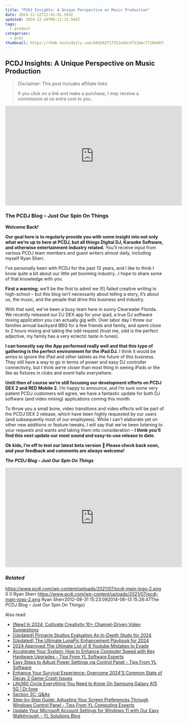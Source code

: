 ```yaml
---
title: "PCDJ Insights: A Unique Perspective on Music Production"
date: 2024-12-22T22:41:01.593Z
updated: 2024-12-24T00:11:15.504Z
tags:
  - product
categories:
  - pcdj
thumbnail: https://thmb.techidaily.com/b9d202f17312addc4751b6c7718b8073b057f0ff78d7cca6ec165bfb76c8c4ca.jpg
---
```


## PCDJ Insights: A Unique Perspective on Music Production

>  Disclaimer: This post includes affiliate links
>
>  If you click on a link and make a purchase, I may receive a commission at no extra cost to you.
>

<!-- affiliate ads begin -->
<iframe width="560" height="315" src="https://www.youtube.com/embed/c1yHj02oP3w?si=mwi3FyP0p68gkBqV" title="YouTube video player" frameborder="0" allow="accelerometer; autoplay; clipboard-write; encrypted-media; gyroscope; picture-in-picture; web-share" referrerpolicy="strict-origin-when-cross-origin" allowfullscreen></iframe>
<!-- affiliate ads end -->

### **The PCDJ Blog – Just Our Spin On Things**

**Welcome Back!**

**Our goal here is to regularly provide you with some insight into not only what we’re up to here at PCDJ, but all things Digital DJ, Karaoke Software, and otherwise entertainment industry related.** You’ll receive input from various PCDJ team members and guest writers almost daily, including myself Ryan Sherr.

I’ve personally been with PCDJ for the past 13 years, and I like to think I know quite a bit about our little yet booming industry…I hope to share some of that knowledge with you.

**First a warning;** we’ll be the first to admit we (I!) failed creative writing in high-school – but this blog isn’t necessarily about telling a story, it’s about us, the music, and the people that drive this business and industry.

With that said, we’ve been a busy team here in sunny Clearwater Florida. We recently released our DJ DEX app for your ipad, a true DJ software mixing application you can actually gig with. Over labor day I threw our families annual backyard BBQ for a few friends and family, and spent close to 2 hours mixing and taking the odd request (trust me, odd is the perfect adjective, my family has a very eclectic taste in tunes).

**I can honestly say the App performed really well and that this type of gathering is the perfect environment for the iPad DJ.** I think it would be amiss to ignore the iPad and other tablets as the future of this business. They still have a way to go in terms of power and easy DJ controller connectivity, but I think we’re closer than most thing in seeing iPads or the like as fixtures in clubs and event halls everywhere.

**Until then of course we’re still focusing our development efforts on PCDJ DEX 2 and RED Mobile 2.** I’m happy to announce, and I’m sure some very patient PCDJ customers will agree, we have a fantastic update for both DJ software (and video mixing) applications coming this month.

To throw you a small bone, video transitions and video effects will be part of the PCDJ DEX 2 release, which have been highly requested by our users (and subsequently most of our employees). While I can’t elaborate yet on other new additions or feature tweaks, I will say that we’ve been listening to your requests and wants and taking them into consideration – **I think you’ll find this next update our most sound and easy-to-use release to date.**

**Ok kids, I’m off to test our latest beta version 🙂 Please check back soon, and your feedback and comments are always welcome!**

_**The PCDJ Blog – Just Our Spin On Things**_

<!-- affiliate ads begin -->
<iframe width="560" height="315" src="https://www.youtube.com/embed/Xq2r4ZKM-Po?si=fA2DdEB1op-atCkz" title="YouTube video player" frameborder="0" allow="accelerometer; autoplay; clipboard-write; encrypted-media; gyroscope; picture-in-picture; web-share" referrerpolicy="strict-origin-when-cross-origin" allowfullscreen></iframe>
<!-- affiliate ads end -->

### _Related_

https://www.pcdj.com/wp-content/uploads/2021/07/pcdj-main-logo-2.png 0 0 Ryan Sherr https://www.pcdj.com/wp-content/uploads/2021/07/pcdj-main-logo-2.png Ryan Sherr2012-08-31 15:23:092014-06-13 15:26:47The PCDJ Blog – Just Our Spin On Things}

<ins class="adsbygoogle"
     style="display:block"
     data-ad-format="autorelaxed"
     data-ad-client="ca-pub-7571918770474297"
     data-ad-slot="1223367746"></ins>

<ins class="adsbygoogle"
     style="display:block"
     data-ad-client="ca-pub-7571918770474297"
     data-ad-slot="8358498916"
     data-ad-format="auto"
     data-full-width-responsive="true"></ins>

<span class="atpl-alsoreadstyle">Also read:</span>
<div><ul>
<li><a href="https://facebook-video-footage.techidaily.com/new-in-2024-cultivate-creativity-10plus-channel-driven-video-suggestions/"><u>[New] In 2024, Cultivate Creativity 10+ Channel-Driven Video Suggestions</u></a></li>
<li><a href="https://article-posts.techidaily.com/updated-pinnacle-studios-evaluation-an-in-depth-study-for-2024/"><u>[Updated] Pinnacle Studios Evaluation An In-Depth Study for 2024</u></a></li>
<li><a href="https://article-helps.techidaily.com/updated-the-ultimate-lunapic-enhancement-playbook-for-2024/"><u>[Updated] The Ultimate LunaPic Enhancement Playbook for 2024</u></a></li>
<li><a href="https://youtube-docs.techidaily.com/approved-the-ultimate-list-of-8-youtube-mistakes-to-evade/"><u>2024 Approved The Ultimate List of 8 Youtube Mistakes to Evade</u></a></li>
<li><a href="https://win-cloud.techidaily.com/accelerate-your-system-how-to-enhance-computer-speed-with-key-hardware-upgrades-tips-from-yl-software-experts/"><u>Accelerate Your System: How to Enhance Computer Speed with Key Hardware Upgrades - Tips From YL Software Experts</u></a></li>
<li><a href="https://win-cloud.techidaily.com/easy-steps-to-adjust-power-settings-via-control-panel-tips-from-yl-software/"><u>Easy Steps to Adjust Power Settings via Control Panel - Tips From YL Software</u></a></li>
<li><a href="https://win-able.techidaily.com/enhance-your-survival-experience-overcome-2024s-common-state-of-decay-2-game-crash-issues/"><u>Enhance Your Survival Experience: Overcome 2024'S Common State of Decay 2 Game-Crash Issues</u></a></li>
<li><a href="https://fake-location.techidaily.com/life360-circle-everything-you-need-to-know-on-samsung-galaxy-a15-5g-drfone-by-drfone-virtual-android/"><u>Life360 Circle Everything You Need to Know On Samsung Galaxy A15 5G | Dr.fone</u></a></li>
<li><a href="https://win-cloud.techidaily.com/section-3c-qandas/"><u>Section 3C: Q&As</u></a></li>
<li><a href="https://win-cloud.techidaily.com/step-by-step-guide-adjusting-your-screen-preferences-through-windows-control-panel-tips-from-yl-computing-experts/"><u>Step-by-Step Guide: Adjusting Your Screen Preferences Through Windows Control Panel - Tips From YL Computing Experts</u></a></li>
<li><a href="https://win-cloud.techidaily.com/update-your-microsoft-account-settings-for-windows-11-with-our-easy-walkthrough-yl-solutions-blog/"><u>Update Your Microsoft Account Settings for Windows 11 with Our Easy Walkthrough - YL Solutions Blog</u></a></li>
</ul></div>

